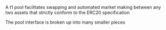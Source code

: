 A t1 pool facilitates swapping and automated market making between any two assets that strictly conform
to the ERC20 specification

The pool interface is broken up into many smaller pieces
